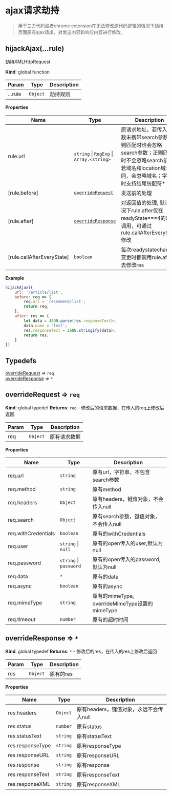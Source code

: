 # ajax请求劫持
> 用于三方代码或者chrome extension在无法修改原代码逻辑的情况下劫持页面原有ajax请求，对发送内容和响应内容进行修改。


<a name="hijackAjax"></a>

## hijackAjax(...rule)
劫持XMLHttpRequest

**Kind**: global function

| Param | Type | Description |
| --- | --- | --- |
| ...rule | <code>Object</code> | 劫持规则 |

**Properties**

| Name | Type | Description |
| --- | --- | --- |
| rule.url | <code>string</code> \| <code>RegExp</code> \| <code>Array.&lt;string&gt;</code> | 原请求地址，若传入的参数未携带search参数，则匹配时也会忽略search参数；正则匹配时不会忽略search参数; 若域名和location域名相同，会忽略域名；字符串时支持结尾统配符* |
| [rule.before] | [<code>overrideRequest</code>](#overrideRequest) | 发送前的处理 |
| [rule.after] | [<code>overrideResponse</code>](#overrideResponse) | 对返回值的处理, 默认情况下rule.after仅在readyState===4的时候调用，可通过rule.callAfterEveryState修改 |
| [rule.callAfterEveryState] | <code>boolean</code> | 每次readystatechange变更时都调用rule.after去修改res |

**Example**
```js
hijackAjax({
	url: '/article/list',
	before: req => {
		req.url = 'recommend/list';
		return req;
	},
	after: res => {
		let data = JSON.parse(res.responseText);
		data.name = 'test';
		res.responseText = JSON.stringify(data);
		return res;
	}
})
```

## Typedefs

<dl>
<dt><a href="#overrideRequest">overrideRequest</a> ⇒ <code>req</code></dt>
<dd></dd>
<dt><a href="#overrideResponse">overrideResponse</a> ⇒ <code>*</code></dt>
<dd></dd>
</dl>

<a name="overrideRequest"></a>

## overrideRequest ⇒ <code>req</code>
**Kind**: global typedef
**Returns**: <code>req</code> - 修改后的请求数据，在传入的req上修改后返回

| Param | Type | Description |
| --- | --- | --- |
| req | <code>Object</code> | 原有请求数据 |

**Properties**

| Name | Type | Description |
| --- | --- | --- |
| req.url | <code>string</code> | 原有url，字符串，不包含search参数 |
| req.method | <code>string</code> | 原有method |
| req.headers | <code>Object</code> | 原有headers，键值对象，不会传入null |
| req.search | <code>Object</code> | 原有search参数，键值对象，不会传入null |
| req.withCredentials | <code>boolean</code> | 原有的withCredentials |
| req.user | <code>string</code> \| <code>null</code> | 原有的open传入的user,默认为null |
| req.password | <code>string</code> \| <code>password</code> | 原有的open传入的password, 默认为null |
| req.data | <code>\*</code> | 原有的data |
| req.async | <code>boolean</code> | 原有的async |
| req.mimeType | <code>string</code> | 原有的mimeType, overrideMimeType设置的mimeType |
| req.timeout | <code>number</code> | 原有的超时时间 |

<a name="overrideResponse"></a>

## overrideResponse ⇒ <code>\*</code>
**Kind**: global typedef
**Returns**: <code>\*</code> - 修改后的res，在传入的res上修改后返回

| Param | Type | Description |
| --- | --- | --- |
| res | <code>Object</code> | 原有的res |

**Properties**

| Name | Type | Description |
| --- | --- | --- |
| res.headers | <code>Object</code> | 原有headers，键值对象，永远不会传入null |
| res.status | <code>number</code> | 原有status |
| res.statusText | <code>string</code> | 原有statusText |
| res.responseType | <code>string</code> | 原有responseType |
| res.responseURL | <code>string</code> | 原有responseURL |
| res.response | <code>string</code> | 原有response |
| res.responseText | <code>string</code> | 原有responseText |
| res.responseXML | <code>string</code> |  原有responseXML|
